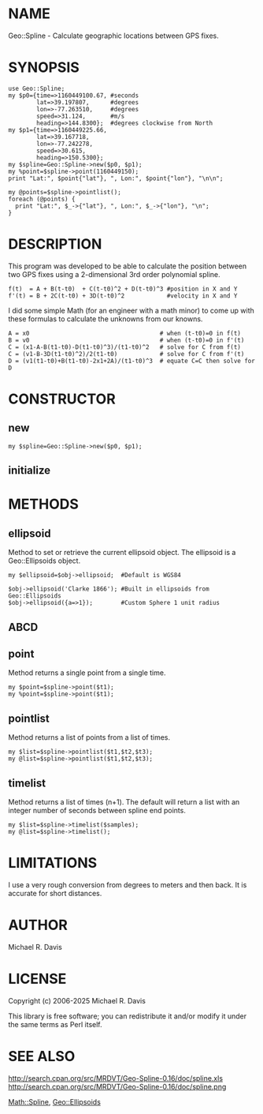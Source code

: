 # NAME

Geo::Spline - Calculate geographic locations between GPS fixes.

# SYNOPSIS

    use Geo::Spline;
    my $p0={time=>1160449100.67, #seconds
            lat=>39.197807,      #degrees
            lon=>-77.263510,     #degrees
            speed=>31.124,       #m/s
            heading=>144.8300};  #degrees clockwise from North
    my $p1={time=>1160449225.66,
            lat=>39.167718,
            lon=>-77.242278,
            speed=>30.615,
            heading=>150.5300};
    my $spline=Geo::Spline->new($p0, $p1);
    my %point=$spline->point(1160449150);
    print "Lat:", $point{"lat"}, ", Lon:", $point{"lon"}, "\n\n";

    my @points=$spline->pointlist();
    foreach (@points) {
      print "Lat:", $_->{"lat"}, ", Lon:", $_->{"lon"}, "\n";
    }

# DESCRIPTION

This program was developed to be able to calculate the position between two GPS fixes using a 2-dimensional 3rd order polynomial spline.

    f(t)  = A + B(t-t0)  + C(t-t0)^2 + D(t-t0)^3 #position in X and Y
    f'(t) = B + 2C(t-t0) + 3D(t-t0)^2            #velocity in X and Y

I did some simple Math (for an engineer with a math minor) to come up with these formulas to calculate the unknowns from our knowns.

    A = x0                                     # when (t-t0)=0 in f(t)
    B = v0                                     # when (t-t0)=0 in f'(t)
    C = (x1-A-B(t1-t0)-D(t1-t0)^3)/(t1-t0)^2   # solve for C from f(t)
    C = (v1-B-3D(t1-t0)^2)/2(t1-t0)            # solve for C from f'(t)
    D = (v1(t1-t0)+B(t1-t0)-2x1+2A)/(t1-t0)^3  # equate C=C then solve for D

# CONSTRUCTOR

## new

    my $spline=Geo::Spline->new($p0, $p1);

## initialize

# METHODS

## ellipsoid

Method to set or retrieve the current ellipsoid object.  The ellipsoid is a Geo::Ellipsoids object.

    my $ellipsoid=$obj->ellipsoid;  #Default is WGS84

    $obj->ellipsoid('Clarke 1866'); #Built in ellipsoids from Geo::Ellipsoids
    $obj->ellipsoid({a=>1});        #Custom Sphere 1 unit radius

## ABCD

## point

Method returns a single point from a single time.

    my $point=$spline->point($t1);
    my %point=$spline->point($t1);

## pointlist

Method returns a list of points from a list of times.

    my $list=$spline->pointlist($t1,$t2,$t3);
    my @list=$spline->pointlist($t1,$t2,$t3);

## timelist

Method returns a list of times (n+1).  The default will return a list with an integer number of seconds between spline end points.

    my $list=$spline->timelist($samples); 
    my @list=$spline->timelist(); 

# LIMITATIONS

I use a very rough conversion from degrees to meters and then back.  It is accurate for short distances.

# AUTHOR

Michael R. Davis

# LICENSE

Copyright (c) 2006-2025 Michael R. Davis

This library is free software; you can redistribute it and/or modify
it under the same terms as Perl itself.

# SEE ALSO

http://search.cpan.org/src/MRDVT/Geo-Spline-0.16/doc/spline.xls
http://search.cpan.org/src/MRDVT/Geo-Spline-0.16/doc/spline.png

[Math::Spline](https://metacpan.org/pod/Math::Spline), [Geo::Ellipsoids](https://metacpan.org/pod/Geo::Ellipsoids)
